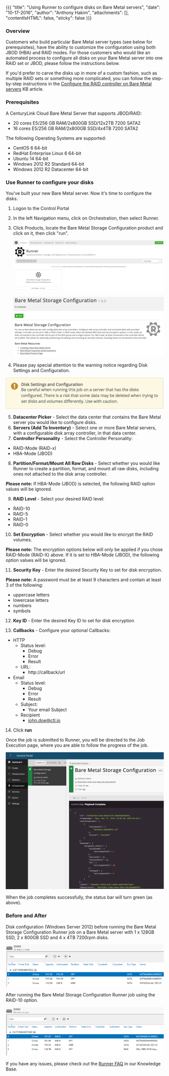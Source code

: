 
{{{
"title": "Using Runner to configure disks on Bare Metal servers",
"date": "10-17-2016",
"author": "Anthony Hakim",
"attachments": [],
"contentIsHTML": false,
"sticky": false
}}}

### Overview

Customers who build particular Bare Metal server types (see below for prerequisites), have the ability to customize the configuration using both JBOD (HBA) and RAID modes. For those customers who would like an automated process to configure all disks on your Bare Metal server into one RAID set or JBOD, please follow the instructions below.

If you'd prefer to carve the disks up in more of a custom fashion, such as multiple RAID sets or something more complicated, you can follow the step-by-step instructions in the [Configure the RAID controller on Bare Metal servers](../Servers/configuring-raid-on-bare-metal-servers.md) KB article.

### Prerequisites

A CenturyLink Cloud Bare Metal Server that supports JBOD/RAID:

* 20 cores E5/256 GB RAM/2x800GB SSD/12x2TB 7200 SATA2
* 16 cores E5/256 GB RAM/2x800GB SSD/4x4TB 7200 SATA2

The following Operating Systems are supported:

* CentOS 6 64-bit
* RedHat Enterprise Linux 6 64-bit
* Ubuntu 14 64-bit
* Windows 2012 R2 Standard 64-bit
* Windows 2012 R2 Datacenter 64-bit

### Use Runner to configure your disks

You've built your new Bare Metal server.  Now it's time to configure the disks.

1. Logon to the Control Portal
2. In the left Navigation menu, click on Orchestration, then select Runner.
3. Click Products, locate the Bare Metal Storage Configuration product and click on it, then click "run".

    ![Bare Metal Storage Configuration](../images/bare_metal_runner_disks_2.png)

    ![Run Bare Metal Storage Configuration](../images/bare_metal_runner_disks_3.png)

4. Please pay special attention to the warning notice regarding Disk Settings and Configuration.

  ![Bare Metal Storage Configuration](../images/bare_metal_runner_disks_4.png)

5. **Datacenter Picker** - Select the data center that contains the Bare Metal server you would like to configure disks.
6. **Servers (Add To Inventory)** - Select one or more Bare Metal servers, with a configurable disk array controller, in that data center.
7. **Controller Personality** - Select the Controller Personality:
  - RAID-Mode (RAID-x)
  - HBA-Mode (JBOD)
8. **Partition/Format/Mount All Raw Disks** - Select whether you would like Runner to create a partition, format, and mount all raw disks, including ones not attached to the disk array controller.

  **Please note:** If HBA-Mode (JBOD) is selected, the following RAID option values will be ignored.

9. **RAID Level** - Select your desired RAID level:
  - RAID-10
  - RAID-5
  - RAID-1
  - RAID-0
10. **Set Encryption** - Select whether you would like to encrypt the RAID volumes.

  **Please note:** The encryption options below will only be applied if you chose RAID-Mode (RAID-X) above. If it is set to HBA-Mode (JBOD), the following option values will be ignored.

11. **Security Key** - Enter the desired Security Key to set for disk encryption.

  **Please note:**	A password must be at least 9 characters and contain at least 3 of the following:
  - uppercase letters
  - lowercase letters
  - numbers
  - symbols

12. **Key ID** - Enter the desired Key ID to set for disk encryption

13. **Callbacks** - Configure your optional Callbacks:

  - HTTP
    - Status level:
      - Debug
      - Error
      - Result
    - URL:
      - http://callback/url
  - Email
    - Status level:
      - Debug
      - Error
      - Result
    - Subject:
      - Your email Subject
    - Recipient
      - john.doe@ctl.io


14. Click **run**

Once the job is submitted to Runner, you will be directed to the Job Execution page, where you are able to follow the progress of the job.

 ![Bare Metal Job Execution](../images/bare_metal_runner_disks_5.png)

When the job completes successfully, the status bar will turn green (as above).

### Before and After

Disk configuration (Windows Server 2012) before running the Bare Metal Storage Configuration Runner job on a Bare Metal server with 1 x 128GB SSD, 2 x 800GB SSD and 4 x 4TB 7200rpm disks.

 ![Bare Metal Job Execution](../images/bare_metal_runner_disks_6.png)

After running the Bare Metal Storage Configuration Runner job using the RAID-10 option.

 ![Bare Metal Job Execution](../images/bare_metal_runner_disks_7.png)

If you have any issues, please check out the [Runner FAQ](../Runner/runner-faqs.md) in our Knowledge Base.
